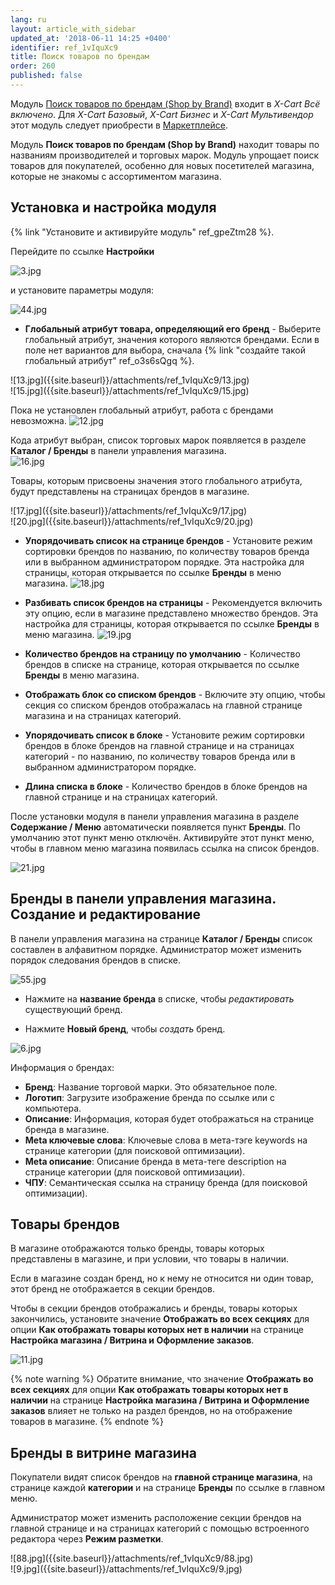 ```yaml
---
lang: ru
layout: article_with_sidebar
updated_at: '2018-06-11 14:25 +0400'
identifier: ref_1vIquXc9
title: Поиск товаров по брендам
order: 260
published: false
---
```

Модуль [Поиск товаров по брендам (Shop by Brand)](https://market.x-cart.com/addons/shop-by-brand.html "Shop by Brand Module") входит в _X-Cart Всё включено_. Для _X-Cart Базовый_, _X-Cart Бизнес_ и _X-Cart Мультивендор_ этот модуль следует приобрести в [Маркетплейсе](https://market.x-cart.com/addons "Поиск товаров по брендам").

Модуль **Поиск товаров по брендам (Shop by Brand)** находит товары по названиям производителей и торговых марок. Модуль упрощает поиск товаров для покупателей, особенно для новых посетителей магазина, которые не знакомы с ассортиментом магазина.

## Установка и настройка модуля

{% link "Установите и активируйте модуль" ref_gpeZtm28 %}.

Перейдите по ссылке **Настройки** 

![3.jpg]({{site.baseurl}}/attachments/ref_1vIquXc9/3.jpg)

и установите параметры модуля:

![44.jpg]({{site.baseurl}}/attachments/ref_1vIquXc9/44.jpg)

- **Глобальный атрибут товара, определяющий его бренд** -  Выберите глобальный атрибут, значения которого являются брендами. Если в поле нет вариантов для выбора, сначала {% link "создайте такой глобальный атрибут" ref_o3s6sQgq %}. 

<div class="ui stackable two column grid">
  <div class="column" markdown="span">![13.jpg]({{site.baseurl}}/attachments/ref_1vIquXc9/13.jpg)
</div>
  <div class="column" markdown="span">![15.jpg]({{site.baseurl}}/attachments/ref_1vIquXc9/15.jpg)
</div>
</div>

Пока не установлен глобальный атрибут, работа с брендами невозможна.
![12.jpg]({{site.baseurl}}/attachments/ref_1vIquXc9/12.jpg)

Кода атрибут выбран, список торговых марок появляется в разделе **Каталог / Бренды** в панели управления магазина.  
![16.jpg]({{site.baseurl}}/attachments/ref_1vIquXc9/16.jpg)

Товары, которым присвоены значения этого глобального атрибута, будут представлены на страницах брендов в магазине. 

<div class="ui stackable two column grid">
  <div class="column" markdown="span">![17.jpg]({{site.baseurl}}/attachments/ref_1vIquXc9/17.jpg)
</div>
  <div class="column" markdown="span">![20.jpg]({{site.baseurl}}/attachments/ref_1vIquXc9/20.jpg)
</div>
</div>


- **Упорядочивать список на странице брендов** -  Установите режим сортировки брендов по названию, по количеству товаров бренда или в выбранном администратором порядке. Эта настройка для страницы, которая открывается по ссылке **Бренды** в меню магазина.
![18.jpg]({{site.baseurl}}/attachments/ref_1vIquXc9/18.jpg)

- **Разбивать список брендов на страницы** - Рекомендуется включить эту опцию, если в магазине представлено множество брендов. Эта настройка для страницы, которая открывается по ссылке **Бренды** в меню магазина.
![19.jpg]({{site.baseurl}}/attachments/ref_1vIquXc9/19.jpg)

- **Количество брендов на страницу по умолчанию** -  Количество брендов в списке на странице, которая открывается по ссылке **Бренды** в меню магазина. 

- **Отображать блок со списком брендов** -  Включите эту опцию, чтобы секция со списком брендов отображалась на главной странице магазина и на страницах категорий. 

- **Упорядочивать список в блоке** -  Установите режим сортировки брендов в блоке брендов на главной странице и на страницах категорий - по названию, по количеству товаров бренда или в выбранном администратором порядке. 

- **Длина списка в блоке** - Количество брендов в блоке брендов на главной странице и на страницах категорий. 

После установки модуля в панели управления магазина в разделе **Содержание / Меню** автоматически появляется пункт **Бренды**. По умолчанию этот пункт меню отключён. Активируйте этот пункт меню, чтобы в главном меню магазина появилась ссылка на список брендов.

![21.jpg]({{site.baseurl}}/attachments/ref_1vIquXc9/21.jpg)


## Бренды в панели управления магазина. Создание и редактирование

В панели управления магазина на странице **Каталог / Бренды** список составлен в алфавитном порядке.  Администратор может изменить порядок следования брендов в списке. 

![55.jpg]({{site.baseurl}}/attachments/ref_1vIquXc9/55.jpg)

- Нажмите на **название бренда** в списке, чтобы _редактировать_ существующий бренд.

- Нажмите **Новый бренд**, чтобы _создать_ бренд. 

![6.jpg]({{site.baseurl}}/attachments/ref_1vIquXc9/6.jpg)

Информация о брендах:
* **Бренд**: Название торговой марки. Это обязательное поле.
* **Логотип**: Загрузите изображение бренда по ссылке или с компьютера.
* **Описание**: Информация, которая будет отображаться на странице бренда в магазине.
* **Meta ключевые слова**: Ключевые слова в мета-тэге keywords на странице категории (для поисковой оптимизации).
* **Meta описание**: Описание бренда в мета-теге description на странице категории (для поисковой оптимизации).
* **ЧПУ**: Семантическая ссылка на страницу бренда (для поисковой оптимизации).

## Товары брендов

В магазине отображаются только бренды, товары которых представлены в магазине, и при условии, что товары в наличии. 

Если в магазине создан бренд, но к нему не относится ни один товар, этот бренд не отображается в секции брендов.

Чтобы в секции брендов отображались и бренды, товары которых закончились, установите значение **Отображать во всех секциях** для опции **Как отображать товары которых нет в наличии** на странице **Настройка магазина / Витрина и Оформление заказов**. 

![11.jpg]({{site.baseurl}}/attachments/ref_1vIquXc9/11.jpg)

{% note warning %}
Обратите внимание, что значение **Отображать во всех секциях** для опции **Как отображать товары которых нет в наличии** на странице **Настройка магазина / Витрина и Оформление заказов** влияет не только на раздел брендов, но на отображение товаров в магазине.
{% endnote %}

## Бренды в витрине магазина

Покупатели видят список брендов на **главной странице магазина**, на странице каждой **категории** и на странице **Бренды** по ссылке в главном меню.

Администратор может изменить расположение секции брендов на главной странице и на страницах категорий с помощью встроенного редактора через **Режим разметки**. 

<div class="ui stackable two column grid">
  <div class="column" markdown="span">![88.jpg]({{site.baseurl}}/attachments/ref_1vIquXc9/88.jpg)
</div>
  <div class="column" markdown="span">![9.jpg]({{site.baseurl}}/attachments/ref_1vIquXc9/9.jpg)
</div>
</div>
